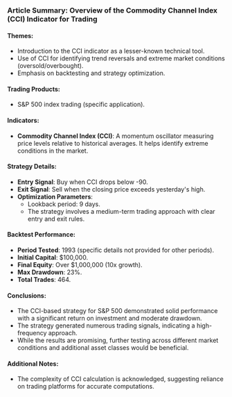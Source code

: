 ### Article Summary: Overview of the Commodity Channel Index (CCI) Indicator for Trading

#### Themes:
- Introduction to the CCI indicator as a lesser-known technical tool.
- Use of CCI for identifying trend reversals and extreme market conditions (oversold/overbought).
- Emphasis on backtesting and strategy optimization.

#### Trading Products:
- S&P 500 index trading (specific application).

#### Indicators:
- **Commodity Channel Index (CCI)**: A momentum oscillator measuring price levels relative to historical averages. It helps identify extreme conditions in the market.

#### Strategy Details:
- **Entry Signal**: Buy when CCI drops below -90.
- **Exit Signal**: Sell when the closing price exceeds yesterday's high.
- **Optimization Parameters**:
  - Lookback period: 9 days.
  - The strategy involves a medium-term trading approach with clear entry and exit rules.

#### Backtest Performance:
- **Period Tested**: 1993 (specific details not provided for other periods).
- **Initial Capital**: $100,000.
- **Final Equity**: Over $1,000,000 (10x growth).
- **Max Drawdown**: 23%.
- **Total Trades**: 464.

#### Conclusions:
- The CCI-based strategy for S&P 500 demonstrated solid performance with a significant return on investment and moderate drawdown.
- The strategy generated numerous trading signals, indicating a high-frequency approach.
- While the results are promising, further testing across different market conditions and additional asset classes would be beneficial.

#### Additional Notes:
- The complexity of CCI calculation is acknowledged, suggesting reliance on trading platforms for accurate computations.
